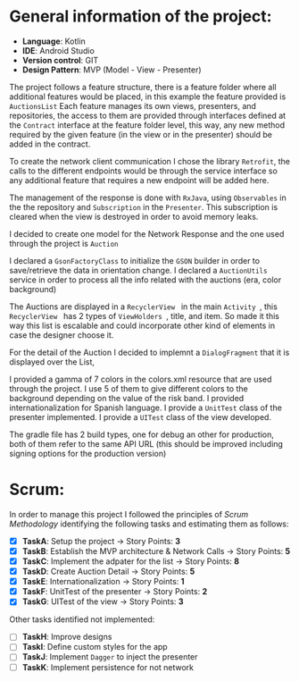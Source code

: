 # General information of the project:

- **Language**: Kotlin
- **IDE**: Android Studio
- **Version control**: GIT
- **Design Pattern**: MVP (Model - View - Presenter)

The project follows a feature structure, there is a feature folder where all additional features would be placed, in this example the feature provided is `AuctionsList`
Each feature manages its own views, presenters, and repositories, the access to them are provided through interfaces defined at the `Contract` interface at the feature folder level,
this way, any new method required by the given feature (in the view or in the presenter) should be added in the contract.

To create the network client communication I chose the library `Retrofit`, the calls to the different endpoints would be through the service interface so any additional feature that requires a new endpoint will be added here.

The management of the response is done with `RxJava`, using `Observables` in the the repository and `Subscription` in the `Presenter`.
This subscription is cleared when the view is destroyed in order to avoid memory leaks.

I decided to create one model for the Network Response and the one used through the project is `Auction`

I declared a `GsonFactoryClass` to initialize the `GSON` builder in order to save/retrieve the data in orientation change.
I declared a `AuctionUtils` service in order to process all the info related with the auctions (era, color background)

The Auctions are displayed in a  `RecyclerView ` in the main  `Activity `, this  `RecyclerView ` has 2 types of  `ViewHolders `, title, and item. So made it this way this list is escalable and could incorporate other kind of elements in case the designer choose it.

For the detail of the Auction I decided to implemnt a  `DialogFragment` that it is displayed over the List,

I provided a gamma of 7 colors in the colors.xml resource that are used through the project. I use 5 of them to give different colors to the background depending on the value of the risk band.
I provided internationalization for Spanish language.
I provide a `UnitTest` class of the presenter implemented.
I provide a `UITest` class of the view developed.

The gradle file has 2 build types, one for debug an other for production, both of them refer to the same API URL (this should be improved including signing options
for the production version)

# Scrum:
In order to manage this project I followed the principles of _Scrum Methodology_ identifying the following tasks and estimating them as follows:

- [x] **TaskA**: Setup the project -> Story Points: **3**
- [x] **TaskB**: Establish the MVP architecture & Network Calls -> Story Points: **5**
- [x] **TaskC**: Implement the adpater for the list -> Story Points: **8**
- [x] **TaskD**:  Create Auction Detail -> Story Points: **5**
- [x] **TaskE**: Internationalization -> Story Points: **1**
- [x] **TaskF**: UnitTest of the presenter -> Story Points: **2**
- [x] **TaskG**: UITest of the view -> Story Points: **3**

Other tasks identified not implemented:

- [ ] **TaskH**: Improve designs
- [ ] **TaskI**: Define custom styles for the app
- [ ] **TaskJ**: Implement `Dagger` to inject the presenter
- [ ] **TaskK**: Implement persistence for not network 